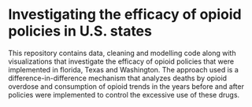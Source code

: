 # Investigating the efficacy of opioid policies in U.S. states

This repository contains data, cleaning and modelling code along with visualizations that investigate the efficacy of opioid policies that were implemented in florida, Texas and Washington. The approach used is a difference-in-difference mechanism that analyzes deaths by opioid overdose and consumption of opioid trends in the years before and after policies were implemented to control the excessive use of these drugs.
